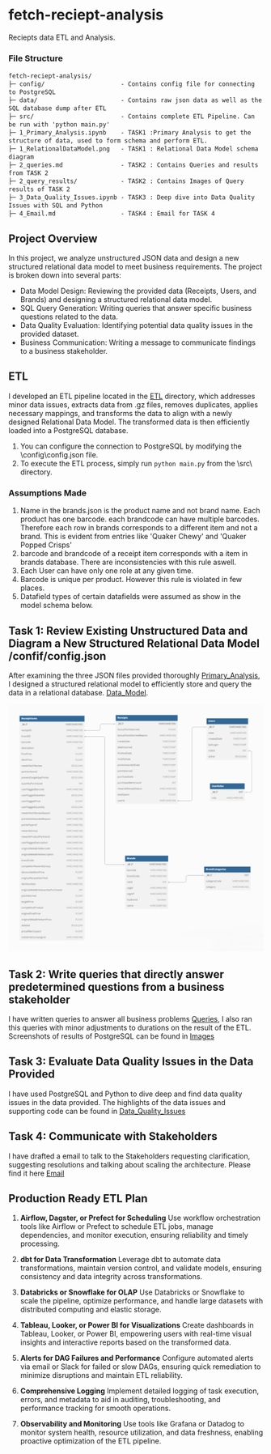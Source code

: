 # fetch-reciept-analysis
 Reciepts data ETL and Analysis.


 ### File Structure
 ```
 fetch-reciept-analysis/
 ├─ config/                     - Contains config file for connecting to PostgreSQL
 ├─ data/                       - Contains raw json data as well as the SQL database dump after ETL
 ├─ src/                        - Contains complete ETL Pipeline. Can be run with 'python main.py'
 ├─ 1_Primary_Analysis.ipynb    - TASK1 :Primary Analysis to get the structure of data, used to form schema and perform ETL.
 ├─ 1_RelationalDataModel.png   - TASK1 : Relational Data Model schema diagram
 ├─ 2_queries.md                - TASK2 : Contains Queries and results from TASK 2
 ├─ 2_query_results/            - TASK2 : Contains Images of Query results of TASK 2
 ├─ 3_Data_Quality_Issues.ipynb - TASK3 : Deep dive into Data Quality Issues with SQL and Python
 ├─ 4_Email.md                  - TASK4 : Email for TASK 4
```

 ## Project Overview

 In this project, we analyze unstructured JSON data and design a new structured relational data model to meet business requirements. The project is broken down into several parts:

 - Data Model Design: Reviewing the provided data (Receipts, Users, and Brands) and designing a structured relational data model.
 - SQL Query Generation: Writing queries that answer specific business questions related to the data.
 - Data Quality Evaluation: Identifying potential data quality issues in the provided dataset.
 - Business Communication: Writing a message to communicate findings to a business stakeholder.

 ## ETL
 I developed an ETL pipeline located in the [ETL](/src) directory, which addresses minor data issues, extracts data from .gz files, removes duplicates, applies necessary mappings, and transforms the data to align with a newly designed Relational Data Model. The transformed data is then efficiently loaded into a PostgreSQL database.

 1. You can configure the connection to PostgreSQL by modifying the \config\config.json file.
 2. To execute the ETL process, simply run `python main.py` from the \src\ directory.

 ### Assumptions Made
 1. Name in the brands.json is the product name and not brand name. Each product has one barcode. each brandcode can have multiple barcodes. Therefore each row in brands corresponds to a different item and not a brand. This is evident from entries like 'Quaker Chewy' and 'Quaker Popped Crisps'
 2. barcode and brandcode of a receipt item corresponds with a item in brands database. There are inconsistencies with this rule aswell.
 3. Each User can have only one role at any given time.
 4. Barcode is unique per product. However this rule is violated in few places.
 5. Datafield types of certain datafields were assumed as show in the model schema below.

 ## Task 1: Review Existing Unstructured Data and Diagram a New Structured Relational Data Model /confif/config.json
 After examining the three JSON files provided thoroughly [Primary_Analysis](/1_Primary_Analysis.ipynb), I designed a structured relational model to efficiently store and query the data in a relational database. [Data_Model](/1_RelationalDataModel.png).



 ![Data_Model](/1_RelationalDataModel.png)

 ## Task 2: Write queries that directly answer predetermined questions from a business stakeholder

 I have written queries to answer all business problems [Queries](2_queries.md), I also ran this queries with minor adjustments to durations on the result of the ETL. Screenshots of results of PostgreSQL can be found in [Images](/2_query_results/)

 ## Task 3: Evaluate Data Quality Issues in the Data Provided

 I have used PostgreSQL and Python to dive deep and find data quality issues in the data provided. The highlights of the data issues and supporting code can be found in [Data_Quality_Issues](/3_Data_Quality_Issues.ipynb)


 ## Task 4: Communicate with Stakeholders

 I have drafted a email to talk to the Stakeholders requesting clarification, suggesting resolutions and talking about scaling the architecture. Please find it here [Email](/4_Email.md)



## Production Ready ETL Plan
 1. **Airflow, Dagster, or Prefect for Scheduling**
Use workflow orchestration tools like Airflow or Prefect to schedule ETL jobs, manage dependencies, and monitor execution, ensuring reliability and timely processing.

2. **dbt for Data Transformation**
Leverage dbt to automate data transformations, maintain version control, and validate models, ensuring consistency and data integrity across transformations.

3. **Databricks or Snowflake for OLAP**
Use Databricks or Snowflake to scale the pipeline, optimize performance, and handle large datasets with distributed computing and elastic storage.

4. **Tableau, Looker, or Power BI for Visualizations**
Create dashboards in Tableau, Looker, or Power BI, empowering users with real-time visual insights and interactive reports based on the transformed data.

5. **Alerts for DAG Failures and Performance**
Configure automated alerts via email or Slack for failed or slow DAGs, ensuring quick remediation to minimize disruptions and maintain ETL reliability.

6. **Comprehensive Logging**
Implement detailed logging of task execution, errors, and metadata to aid in auditing, troubleshooting, and performance tracking for smooth operations.

7. **Observability and Monitoring**
Use tools like Grafana or Datadog to monitor system health, resource utilization, and data freshness, enabling proactive optimization of the ETL pipeline.
